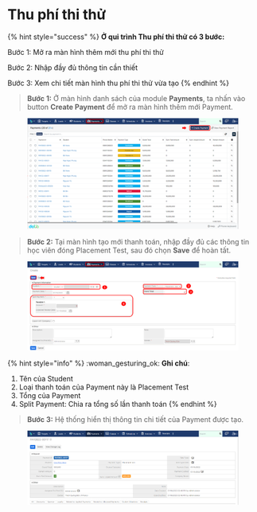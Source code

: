 # Thu phí thi thử

{% hint style="success" %}
**Ở qui trình Thu phí thi thử có 3 bước:**

Bước 1: Mở ra màn hình thêm mới thu phí thi thử

Bước 2: Nhập đầy đủ thông tin cần thiết

Bước 3: Xem chi tiết màn hình thu phí thi thử vừa tạo
{% endhint %}

> **Bước 1:** Ở màn hình danh sách của module **Payments**, ta nhấn vào button **Create Payment** để mở ra màn hình thêm mới Payment.

<figure><img src="../../.gitbook/assets/image (45).png" alt=""><figcaption></figcaption></figure>

> **Bước 2:**&#x20;
> Tại màn hình tạo mới thanh toán, nhập đầy đủ các thông tin học viên đóng Placement Test, sau đó chọn **Save** để hoàn tất.

<figure><img src="../../.gitbook/assets/image (9).png" alt=""><figcaption></figcaption></figure>

{% hint style="info" %}
:woman\_gesturing\_ok: **Ghi chú**:

1. Tên của Student
2. Loại thanh toán của Payment này là Placement Test
3. Tổng của Payment&#x20;
4. Split Payment: Chia ra tổng số lần thanh toán
{% endhint %}

> **Bước 3:** Hệ thống hiển thị thông tin chi tiết của Payment được tạo.

<figure><img src="../../.gitbook/assets/image (46).png" alt=""><figcaption></figcaption></figure>
